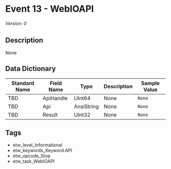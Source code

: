 # Event 13 - WebIOAPI
###### Version: 0

## Description
None

## Data Dictionary
|Standard Name|Field Name|Type|Description|Sample Value|
|---|---|---|---|---|
|TBD|ApiHandle|UInt64|None|`None`|
|TBD|Api|AnsiString|None|`None`|
|TBD|Result|UInt32|None|`None`|

## Tags
* etw_level_Informational
* etw_keywords_Keyword.API
* etw_opcode_Stop
* etw_task_WebIOAPI